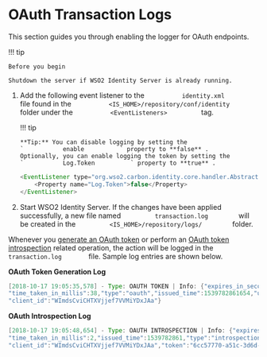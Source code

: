 # OAuth Transaction Logs

This section guides you through enabling the logger for OAuth endpoints.

!!! tip
    
    Before you begin
    
    Shutdown the server if WSO2 Identity Server is already running.
    

1.  Add the following event listener to the
    `           identity.xml          ` file found in the
    `           <IS_HOME>/repository/conf/identity          ` folder
    under the `           <EventListeners>          ` tag.  

    !!! tip
    
        **Tip:** You can disable logging by setting the
        `           enable          ` property to **false** .  
        Optionally, you can enable logging the token by setting the
        `           Log.Token          ` property to **true** .
    

    ``` java
    <EventListener type="org.wso2.carbon.identity.core.handler.AbstractIdentityHandler"    name="org.wso2.carbon.identity.data.publisher.oauth.listener.OAuthTokenIssuanceLogPublisher" orderId="12" enable="true">
        <Property name="Log.Token">false</Property>
    </EventListener>
    ```

2.  Start WSO2 Identity Server. If the changes have been applied
    successfully, a new file named `          transaction.log         `
    will be created in the
    `          <IS_HOME>/repository/logs/         ` folder.

Whenever you [generate an OAuth token](_Working_with_OAuth_) or perform
an [OAuth token
introspection](_Invoke_the_OAuth_Introspection_Endpoint_) related
operation, the action will be logged in the
`         transaction.log        ` file. Sample log entries are shown
below.

**OAuth Token Generation Log**

``` java
[2018-10-17 19:05:35,578] - Type: OAUTH TOKEN | Info: {"expires_in_seconds":3126,"grant_type":"client_credentials","success":true,
"time_taken_in_millis":38,"type":"oauth","issued_time":1539782861654,"user":"admin@carbon.super",
"client_id":"WImdsCviCHTXVjjef7VVMiYDxJAa"}
```

**OAuth Introspection Log**

``` java
[2018-10-17 19:05:48,654] - Type: OAUTH INTROSPECTION | Info: {"expires_in_seconds":3113,"success":true,
"time_taken_in_millis":2,"issued_time":1539782861,"type":"introspection","user":"admin@carbon.super",
"client_id":"WImdsCviCHTXVjjef7VVMiYDxJAa","token":"6cc57770-a51c-3d6d-be62-49caa0c1217b"}
```
